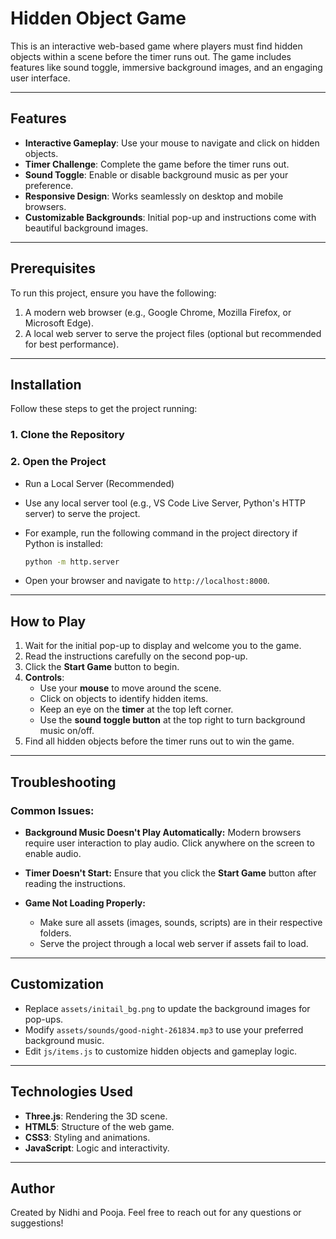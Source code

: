 # Hidden Object Game

This is an interactive web-based game where players must find hidden objects within a scene before the timer runs out. The game includes features like sound toggle, immersive background images, and an engaging user interface.

---

## Features

- **Interactive Gameplay**: Use your mouse to navigate and click on hidden objects.
- **Timer Challenge**: Complete the game before the timer runs out.
- **Sound Toggle**: Enable or disable background music as per your preference.
- **Responsive Design**: Works seamlessly on desktop and mobile browsers.
- **Customizable Backgrounds**: Initial pop-up and instructions come with beautiful background images.

---

## Prerequisites

To run this project, ensure you have the following:

1. A modern web browser (e.g., Google Chrome, Mozilla Firefox, or Microsoft Edge).
2. A local web server to serve the project files (optional but recommended for best performance).

---

## Installation

Follow these steps to get the project running:

### 1. Clone the Repository

### 2. Open the Project

- Run a Local Server (Recommended)

- Use any local server tool (e.g., VS Code Live Server, Python's HTTP server) to serve the project.
- For example, run the following command in the project directory if Python is installed:

  ```bash
  python -m http.server
  ```

- Open your browser and navigate to `http://localhost:8000`.

---

## How to Play

1. Wait for the initial pop-up to display and welcome you to the game.
2. Read the instructions carefully on the second pop-up.
3. Click the **Start Game** button to begin.
4. **Controls**:
   - Use your **mouse** to move around the scene.
   - Click on objects to identify hidden items.
   - Keep an eye on the **timer** at the top left corner.
   - Use the **sound toggle button** at the top right to turn background music on/off.
5. Find all hidden objects before the timer runs out to win the game.

---

## Troubleshooting

### Common Issues:

- **Background Music Doesn't Play Automatically:**
  Modern browsers require user interaction to play audio. Click anywhere on the screen to enable audio.

- **Timer Doesn't Start:**
  Ensure that you click the **Start Game** button after reading the instructions.

- **Game Not Loading Properly:**
  - Make sure all assets (images, sounds, scripts) are in their respective folders.
  - Serve the project through a local web server if assets fail to load.

---

## Customization

- Replace `assets/initail_bg.png` to update the background images for pop-ups.
- Modify `assets/sounds/good-night-261834.mp3` to use your preferred background music.
- Edit `js/items.js` to customize hidden objects and gameplay logic.

---

## Technologies Used

- **Three.js**: Rendering the 3D scene.
- **HTML5**: Structure of the web game.
- **CSS3**: Styling and animations.
- **JavaScript**: Logic and interactivity.

---

## Author

Created by Nidhi and Pooja. Feel free to reach out for any questions or suggestions!

